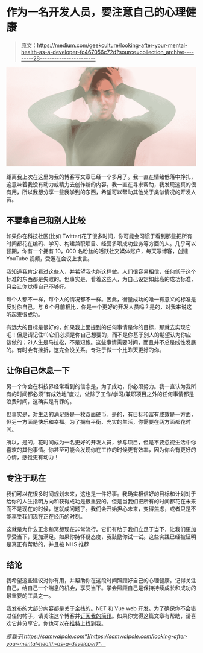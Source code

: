 # 作为一名开发人员，要注意自己的心理健康

> 原文：<https://medium.com/geekculture/looking-after-your-mental-health-as-a-developer-fc467056c72d?source=collection_archive---------28----------------------->

![](img/97658ab889124f3e3f596dd15a6c17cf.png)

距离我上次在这里为我的博客写文章已经一个多月了。我一直在情绪低落中挣扎，这意味着我没有动力或精力去创作新的内容。我一直在寻求帮助，我发现这真的很有用，所以我想分享一些我学到的东西，希望可以帮助其他处于类似情况的开发人员。

## 不要拿自己和别人比较

如果你在科技社区(比如 Twitter)花了很多时间，你可能会习惯于看到那些把所有时间都花在编码、学习、构建兼职项目、经营多项成功业务等方面的人。几乎可以预期，你有一个拥有 10，000 名粉丝的活跃社交媒体账户，每天写博客，创建 YouTube 视频，受邀在会议上发言。

我知道我肯定看过这些人，并希望我也能这样做。人们很容易相信，任何低于这个标准的东西都是失败的。但事实是，看着这些人，为自己设定如此高的成功标准，只会让你觉得自己不够好。

每个人都不一样，每个人的情况都不一样。因此，衡量成功的唯一有意义的标准是反对你自己。与 6 个月前相比，你是一个更好的开发人员吗？是的，对我来说这听起来很成功。

有远大的目标是很好的，如果我上面提到的任何事情是你的目标，那就去实现它吧！但是请记住:1)它们必须是你自己想要的，而不是你基于别人的期望认为你应该做的；2)人生是马拉松，不是短跑。这些事情需要时间，而且并不总是线性发展的。有时会有挫折，这完全没关系。专注于做一个比昨天更好的你。

## 让你自己休息一下

另一个你会在科技界经常看到的信念是，为了成功，你必须努力。我一直认为我所有的时间都必须“有成效地”度过，做除了工作/学习/兼职项目之外的任何事情都是浪费时间，这确实是有罪的。

但事实是，对生活的满足感是一枚双面硬币。是的，有目标和富有成效是一方面，但另一方面是快乐和幸福。为了拥有平衡、充实的生活，你需要在两方面都花时间。

所以，是的，花时间成为一名更好的开发人员，参与项目，但是不要忽视生活中你喜欢的其他事情。你甚至可能会发现你在工作的时候更有效率，因为你会有更好的心情，感觉更有动力！

## 专注于现在

我们可以花很多时间规划未来，这也是一件好事。我确实相信好的目标和计划对于给你的人生指明方向和获得成功是很重要的。但是当我们把所有的时间都花在未来而不是现在的时候，这就成问题了。我们会开始担心未来，变得焦虑，或者只是不能享受我们现在正在经历的时刻。

这就是为什么正念和冥想现在非常流行。它们有助于我们立足于当下，让我们更加享受当下，更加满足。如果你持怀疑态度，我鼓励你试一试。这些实践已经被证明是真正有帮助的，并且被 NHS 推荐

## 结论

我希望这些建议对你有用，并帮助你在这段时间照顾好自己的心理健康。记得关注自己，给自己一个喘息的机会，享受当下。学会照顾自己是保持持续成长和成功的最重要的工具之一。

我发布的大部分内容都是关于全栈的。NET 和 Vue web 开发。为了确保你不会错过任何帖子，请关注这个博客并[订阅我的简讯](https://samwalpole.com)。如果你觉得这篇文章有帮助，请喜欢它并分享它。你也可以在[推特](https://twitter.com/dr_sam_walpole)上找到我。

*原载于*[*https://samwalpole.com*](https://samwalpole.com/looking-after-your-mental-health-as-a-developer)*。*